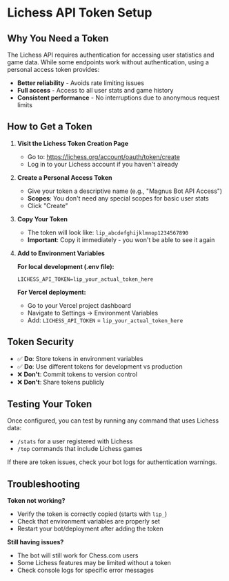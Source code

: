 # Lichess API Token Setup

## Why You Need a Token

The Lichess API requires authentication for accessing user statistics and game data. While some endpoints work without authentication, using a personal access token provides:

- **Better reliability** - Avoids rate limiting issues
- **Full access** - Access to all user stats and game history
- **Consistent performance** - No interruptions due to anonymous request limits

## How to Get a Token

1. **Visit the Lichess Token Creation Page**
   - Go to: https://lichess.org/account/oauth/token/create
   - Log in to your Lichess account if you haven't already

2. **Create a Personal Access Token**
   - Give your token a descriptive name (e.g., "Magnus Bot API Access")
   - **Scopes**: You don't need any special scopes for basic user stats
   - Click "Create"

3. **Copy Your Token**
   - The token will look like: `lip_abcdefghijklmnop1234567890`
   - **Important**: Copy it immediately - you won't be able to see it again

4. **Add to Environment Variables**
   
   **For local development (.env file):**
   ```env
   LICHESS_API_TOKEN=lip_your_actual_token_here
   ```
   
   **For Vercel deployment:**
   - Go to your Vercel project dashboard
   - Navigate to Settings → Environment Variables
   - Add: `LICHESS_API_TOKEN` = `lip_your_actual_token_here`

## Token Security

- ✅ **Do**: Store tokens in environment variables
- ✅ **Do**: Use different tokens for development vs production
- ❌ **Don't**: Commit tokens to version control
- ❌ **Don't**: Share tokens publicly

## Testing Your Token

Once configured, you can test by running any command that uses Lichess data:
- `/stats` for a user registered with Lichess
- `/top` commands that include Lichess games

If there are token issues, check your bot logs for authentication warnings.

## Troubleshooting

**Token not working?**
- Verify the token is correctly copied (starts with `lip_`)
- Check that environment variables are properly set
- Restart your bot/deployment after adding the token

**Still having issues?**
- The bot will still work for Chess.com users
- Some Lichess features may be limited without a token
- Check console logs for specific error messages

